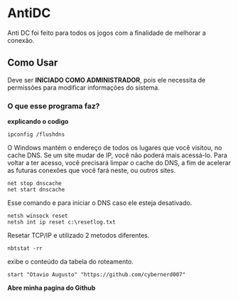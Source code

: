 # AntiDC
Anti DC foi feito para todos os jogos com a finalidade de melhorar a conexão.

## Como Usar
Deve ser **INICIADO COMO ADMINISTRADOR**, pois ele necessita de permissões para modificar informações do sistema.

### O que esse programa faz?
**explicando o codigo**

```
ipconfig /flushdns
```
O Windows mantém o endereço de todos os lugares que você visitou, no cache DNS. Se um site mudar de IP, você não poderá mais acessá-lo. Para voltar a ter acesso, você precisará limpar o cache do DNS, a fim de acelerar as futuras conexões que você fará neste, ou outros sites.

```
net stop dnscache
net start dnscache
```
Esse comando e para iniciar o DNS caso ele esteja desativado.

```
netsh winsock reset
netsh int ip reset c:\resetlog.txt
```
Resetar TCP/IP e utilizado 2 metodos diferentes.

```
nbtstat -rr
```
exibe o conteúdo da tabela do roteamento.

```
start "Otavio Augusto" "https://github.com/cybernerd007"
```
**Abre minha pagina do Github**
